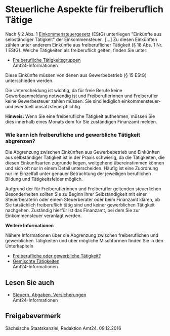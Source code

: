 # Steuerliche Aspekte für freiberuflich Tätige

Nach § 2 Abs. 1 [Einkommensteuergesetz](http://bundesrecht.juris.de/bundesrecht/estg/index.html "Einkommensteuergesetz (EStG) ") (EStG) unterliegen "Einkünfte aus selbständiger Tätigkeit" der Einkommensteuer. [...] Zu diesen Einkünften zählen unter anderem Einkünfte aus freiberuflicher Tätigkeit (§ 18 Abs. 1 Nr. 1 EStG). Welche Tätigkeiten als freiberuflich gelten, finden Sie unter:

* [Freiberufliche Tätigkeitsgruppen](https://amt24dev.sachsen.de/zufi/lebenslagen/5000570)  
  Amt24-Informationen

Diese Einkünfte müssen von denen aus Gewerbebetrieb (§ 15 EStG) unterschieden werden.

Die Unterscheidung ist wichtig, da für freie Berufe keine Gewerbeanmeldung notwendig ist und Freiberuflerinnen und Freiberufler keine Gewerbesteuer zahlen müssen. Sie sind lediglich einkommensteuer- und eventuell umsatzsteuerpflichtig.

**Hinweis:** Wenn Sie eine freiberufliche Tätigkeit aufnehmen, müssen Sie dies innerhalb eines Monats dem für Sie zuständigen Finanzamt melden.

### Wie kann ich freiberufliche und gewerbliche Tätigkeit abgrenzen?

Die Abgrenzung zwischen Einkünften aus Gewerbebetrieb und Einkünften aus selbständiger Tätigkeit ist in der Praxis schwierig, da die Tätigkeiten, die diesen Einkunftsarten zugrunde liegen, weitgehend übereinstimmen können und sich oft nur in einem Detail unterscheiden. Häufig ist eine Zuordnung nur im Einzelfall unter genauer Betrachtung der jeweiligen beruflichen Bildung und Tätigkeitsfelder möglich.

Aufgrund der für Freiberuflerinnen und Freiberufler geltenden steuerlichen Besonderheiten sollten Sie zu Beginn Ihrer Selbständigkeit mit einer Steuerberaterin oder einem Steuerberater oder beim Finanzamt klären, ob Sie tatsächlich freiberuflich tätig sind und keiner gewerblichen Tätigkeit nachgehen. Zuständig hierfür ist das Finanzamt, bei dem Sie zur Einkommensteuer veranlagt werden.

**Weitere Informationen**

Nähere Informationen über die Abgrenzung zwischen freiberuflichen und gewerblichen Tätigkeiten und über mögliche Mischformen finden Sie in den Unterkapiteln

* [Freiberufliche oder gewerbliche Tätigkeit?](https://amt24dev.sachsen.de/zufi/lebenslagen/5000198)
* [Gemischte Tätigkeiten](https://amt24dev.sachsen.de/zufi/lebenslagen/5000290)  
  Amt24-Informationen

## Lesen Sie auch

* [Steuern, Abgaben, Versicherungen](https://amt24dev.sachsen.de/zufi/lebenslagen/5000710)  
  Amt24-Informationen

## Freigabevermerk

Sächsische Staatskanzlei, Redaktion Amt24. 09.12.2016
